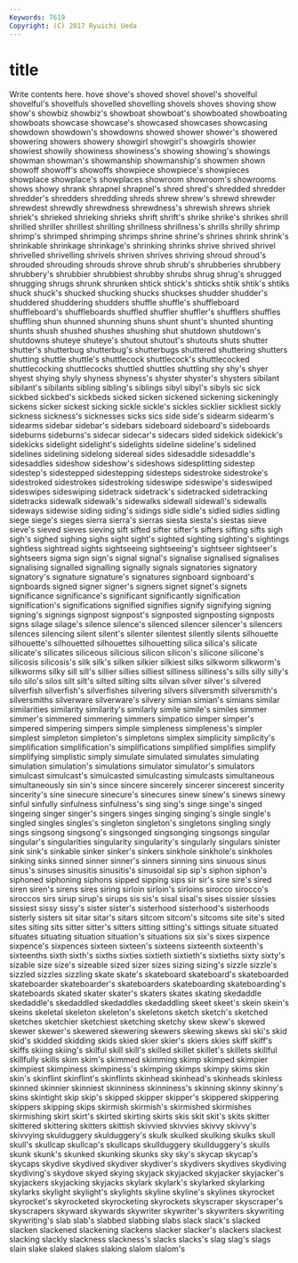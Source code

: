 ```yaml
---
Keywords: 7619 
Copyright: (C) 2017 Ryuichi Ueda
---
```


# title

Write contents here.
hove shove's shoved shovel shovel's shovelful shovelful's shovelfuls shovelled shovelling
shovels shoves shoving show show's showbiz showbiz's showboat showboat's showboated
showboating showboats showcase showcase's showcased showcases showcasing showdown showdown's showdowns
showed shower shower's showered showering showers showery showgirl showgirl's showgirls
showier showiest showily showiness showiness's showing showing's showings showman showman's
showmanship showmanship's showmen shown showoff showoff's showoffs showpiece showpiece's showpieces
showplace showplace's showplaces showroom showroom's showrooms shows showy shrank shrapnel
shrapnel's shred shred's shredded shredder shredder's shredders shredding shreds shrew
shrew's shrewd shrewder shrewdest shrewdly shrewdness shrewdness's shrewish shrews shriek
shriek's shrieked shrieking shrieks shrift shrift's shrike shrike's shrikes shrill
shrilled shriller shrillest shrilling shrillness shrillness's shrills shrilly shrimp shrimp's
shrimped shrimping shrimps shrine shrine's shrines shrink shrink's shrinkable shrinkage
shrinkage's shrinking shrinks shrive shrived shrivel shrivelled shrivelling shrivels shriven
shrives shriving shroud shroud's shrouded shrouding shrouds shrove shrub shrub's
shrubberies shrubbery shrubbery's shrubbier shrubbiest shrubby shrubs shrug shrug's shrugged
shrugging shrugs shrunk shrunken shtick shtick's shticks shtik shtik's shtiks
shuck shuck's shucked shucking shucks shuckses shudder shudder's shuddered shuddering
shudders shuffle shuffle's shuffleboard shuffleboard's shuffleboards shuffled shuffler shuffler's shufflers
shuffles shuffling shun shunned shunning shuns shunt shunt's shunted shunting
shunts shush shushed shushes shushing shut shutdown shutdown's shutdowns shuteye
shuteye's shutout shutout's shutouts shuts shutter shutter's shutterbug shutterbug's shutterbugs
shuttered shuttering shutters shutting shuttle shuttle's shuttlecock shuttlecock's shuttlecocked shuttlecocking
shuttlecocks shuttled shuttles shuttling shy shy's shyer shyest shying shyly
shyness shyness's shyster shyster's shysters sibilant sibilant's sibilants sibling sibling's
siblings sibyl sibyl's sibyls sic sick sickbed sickbed's sickbeds sicked
sicken sickened sickening sickeningly sickens sicker sickest sicking sickle sickle's
sickles sicklier sickliest sickly sickness sickness's sicknesses sicks sics side
side's sidearm sidearm's sidearms sidebar sidebar's sidebars sideboard sideboard's sideboards
sideburns sideburns's sidecar sidecar's sidecars sided sidekick sidekick's sidekicks sidelight
sidelight's sidelights sideline sideline's sidelined sidelines sidelining sidelong sidereal sides
sidesaddle sidesaddle's sidesaddles sideshow sideshow's sideshows sidesplitting sidestep sidestep's sidestepped
sidestepping sidesteps sidestroke sidestroke's sidestroked sidestrokes sidestroking sideswipe sideswipe's sideswiped
sideswipes sideswiping sidetrack sidetrack's sidetracked sidetracking sidetracks sidewalk sidewalk's sidewalks
sidewall sidewall's sidewalls sideways sidewise siding siding's sidings sidle sidle's
sidled sidles sidling siege siege's sieges sierra sierra's sierras siesta
siesta's siestas sieve sieve's sieved sieves sieving sift sifted sifter
sifter's sifters sifting sifts sigh sigh's sighed sighing sighs sight
sight's sighted sighting sighting's sightings sightless sightread sights sightseeing sightseeing's
sightseer sightseer's sightseers sigma sign sign's signal signal's signalise signalised
signalises signalising signalled signalling signally signals signatories signatory signatory's signature
signature's signatures signboard signboard's signboards signed signer signer's signers signet
signet's signets significance significance's significant significantly signification signification's significations signified
signifies signify signifying signing signing's signings signpost signpost's signposted signposting
signposts signs silage silage's silence silence's silenced silencer silencer's silencers
silences silencing silent silent's silenter silentest silently silents silhouette silhouette's
silhouetted silhouettes silhouetting silica silica's silicate silicate's silicates siliceous silicious
silicon silicon's silicone silicone's silicosis silicosis's silk silk's silken silkier
silkiest silks silkworm silkworm's silkworms silky sill sill's sillier sillies
silliest silliness silliness's sills silly silly's silo silo's silos silt
silt's silted silting silts silvan silver silver's silvered silverfish silverfish's
silverfishes silvering silvers silversmith silversmith's silversmiths silverware silverware's silvery simian
simian's simians similar similarities similarity similarity's similarly simile simile's similes
simmer simmer's simmered simmering simmers simpatico simper simper's simpered simpering
simpers simple simpleness simpleness's simpler simplest simpleton simpleton's simpletons simplex
simplicity simplicity's simplification simplification's simplifications simplified simplifies simplify simplifying simplistic
simply simulate simulated simulates simulating simulation simulation's simulations simulator simulator's
simulators simulcast simulcast's simulcasted simulcasting simulcasts simultaneous simultaneously sin sin's
since sincere sincerely sincerer sincerest sincerity sincerity's sine sinecure sinecure's
sinecures sinew sinew's sinews sinewy sinful sinfully sinfulness sinfulness's sing
sing's singe singe's singed singeing singer singer's singers singes singing
singing's single single's singled singles singles's singleton singleton's singletons singling
singly sings singsong singsong's singsonged singsonging singsongs singular singular's singularities
singularity singularity's singularly singulars sinister sink sink's sinkable sinker sinker's
sinkers sinkhole sinkhole's sinkholes sinking sinks sinned sinner sinner's sinners
sinning sins sinuous sinus sinus's sinuses sinusitis sinusitis's sinusoidal sip
sip's siphon siphon's siphoned siphoning siphons sipped sipping sips sir
sir's sire sire's sired siren siren's sirens sires siring sirloin
sirloin's sirloins sirocco sirocco's siroccos sirs sirup sirup's sirups sis
sis's sisal sisal's sises sissier sissies sissiest sissy sissy's sister
sister's sisterhood sisterhood's sisterhoods sisterly sisters sit sitar sitar's sitars
sitcom sitcom's sitcoms site site's sited sites siting sits sitter
sitter's sitters sitting sitting's sittings situate situated situates situating situation
situation's situations six six's sixes sixpence sixpence's sixpences sixteen sixteen's
sixteens sixteenth sixteenth's sixteenths sixth sixth's sixths sixties sixtieth sixtieth's
sixtieths sixty sixty's sizable size size's sizeable sized sizer sizes
sizing sizing's sizzle sizzle's sizzled sizzles sizzling skate skate's skateboard
skateboard's skateboarded skateboarder skateboarder's skateboarders skateboarding skateboarding's skateboards skated skater
skater's skaters skates skating skedaddle skedaddle's skedaddled skedaddles skedaddling skeet
skeet's skein skein's skeins skeletal skeleton skeleton's skeletons sketch sketch's
sketched sketches sketchier sketchiest sketching sketchy skew skew's skewed skewer
skewer's skewered skewering skewers skewing skews ski ski's skid skid's
skidded skidding skids skied skier skier's skiers skies skiff skiff's
skiffs skiing skiing's skilful skill skill's skilled skillet skillet's skillets
skillful skillfully skills skim skim's skimmed skimming skimp skimped skimpier
skimpiest skimpiness skimpiness's skimping skimps skimpy skims skin skin's skinflint
skinflint's skinflints skinhead skinhead's skinheads skinless skinned skinnier skinniest skinniness
skinniness's skinning skinny skinny's skins skintight skip skip's skipped skipper
skipper's skippered skippering skippers skipping skips skirmish skirmish's skirmished skirmishes
skirmishing skirt skirt's skirted skirting skirts skis skit skit's skits
skitter skittered skittering skitters skittish skivvied skivvies skivvy skivvy's skivvying
skulduggery skulduggery's skulk skulked skulking skulks skull skull's skullcap skullcap's
skullcaps skullduggery skullduggery's skulls skunk skunk's skunked skunking skunks sky
sky's skycap skycap's skycaps skydive skydived skydiver skydiver's skydivers skydives
skydiving skydiving's skydove skyed skying skyjack skyjacked skyjacker skyjacker's skyjackers
skyjacking skyjacks skylark skylark's skylarked skylarking skylarks skylight skylight's skylights
skyline skyline's skylines skyrocket skyrocket's skyrocketed skyrocketing skyrockets skyscraper skyscraper's
skyscrapers skyward skywards skywriter skywriter's skywriters skywriting skywriting's slab slab's
slabbed slabbing slabs slack slack's slacked slacken slackened slackening slackens
slacker slacker's slackers slackest slacking slackly slackness slackness's slacks slacks's
slag slag's slags slain slake slaked slakes slaking slalom slalom's
